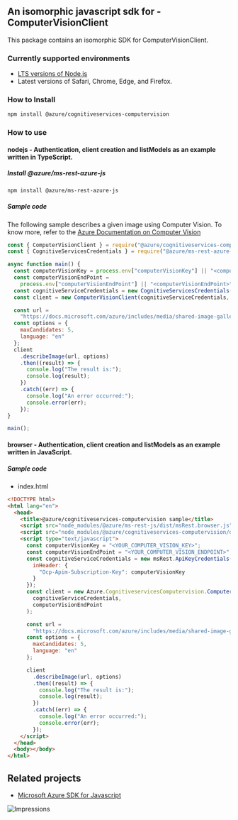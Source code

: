 ## An isomorphic javascript sdk for - ComputerVisionClient

This package contains an isomorphic SDK for ComputerVisionClient.

### Currently supported environments

- [LTS versions of Node.js](https://nodejs.org/about/releases/)
- Latest versions of Safari, Chrome, Edge, and Firefox.

### How to Install

```bash
npm install @azure/cognitiveservices-computervision
```

### How to use

#### nodejs - Authentication, client creation and listModels as an example written in TypeScript.

##### Install @azure/ms-rest-azure-js

```bash
npm install @azure/ms-rest-azure-js
```

##### Sample code
The following sample describes a given image using Computer Vision. To know more, refer to the [Azure Documentation on Computer Vision](https://docs.microsoft.com/azure/cognitive-services/computer-vision/home)

```javascript
const { ComputerVisionClient } = require("@azure/cognitiveservices-computervision");
const { CognitiveServicesCredentials } = require("@azure/ms-rest-azure-js");

async function main() {
  const computerVisionKey = process.env["computerVisionKey"] || "<computerVisionKey>";
  const computerVisionEndPoint =
    process.env["computerVisionEndPoint"] || "<computerVisionEndPoint>";
  const cognitiveServiceCredentials = new CognitiveServicesCredentials(computerVisionKey);
  const client = new ComputerVisionClient(cognitiveServiceCredentials, computerVisionEndPoint);

  const url =
    "https://docs.microsoft.com/azure/includes/media/shared-image-galleries/shared-image-gallery.png";
  const options = {
    maxCandidates: 5,
    language: "en"
  };
  client
    .describeImage(url, options)
    .then((result) => {
      console.log("The result is:");
      console.log(result);
    })
    .catch((err) => {
      console.log("An error occurred:");
      console.error(err);
    });
}

main();
```

#### browser - Authentication, client creation and listModels as an example written in JavaScript.

##### Sample code

- index.html

```html
<!DOCTYPE html>
<html lang="en">
  <head>
    <title>@azure/cognitiveservices-computervision sample</title>
    <script src="node_modules/@azure/ms-rest-js/dist/msRest.browser.js"></script>
    <script src="node_modules/@azure/cognitiveservices-computervision/dist/cognitiveservices-computervision.js"></script>
    <script type="text/javascript">
      const computerVisionKey = "<YOUR_COMPUTER_VISION_KEY>";
      const computerVisionEndPoint = "<YOUR_COMPUTER_VISION_ENDPOINT>";
      const cognitiveServiceCredentials = new msRest.ApiKeyCredentials({
        inHeader: {
          "Ocp-Apim-Subscription-Key": computerVisionKey
        }
      });
      const client = new Azure.CognitiveservicesComputervision.ComputerVisionClient(
        cognitiveServiceCredentials,
        computerVisionEndPoint
      );

      const url =
        "https://docs.microsoft.com/azure/includes/media/shared-image-galleries/shared-image-gallery.png";
      const options = {
        maxCandidates: 5,
        language: "en"
      };

      client
        .describeImage(url, options)
        .then((result) => {
          console.log("The result is:");
          console.log(result);
        })
        .catch((err) => {
          console.log("An error occurred:");
          console.error(err);
        });
    </script>
  </head>
  <body></body>
</html>
```

## Related projects

- [Microsoft Azure SDK for Javascript](https://github.com/Azure/azure-sdk-for-js)

![Impressions](https://azure-sdk-impressions.azurewebsites.net/api/impressions/azure-sdk-for-js%2Fsdk%2Fcognitiveservices%2Fcognitiveservices-computervision%2FREADME.png)
